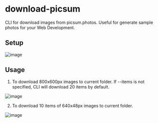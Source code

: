 # download-picsum

CLI for download images from picsum.photos. Useful for generate sample photos for your Web Development.

## Setup

![image](https://github.com/user-attachments/assets/ef5adccc-7bd9-4707-9e51-8b1dfc5fb423)

## Usage

1. To download 800x600px images to current folder. If --items is not specified, CLI will download 20 items by default.

![image](https://github.com/user-attachments/assets/33dc61f7-91e1-457a-961e-391e79e12316)

2. To download 10 items of 640x48px images to current folder.

![image](https://github.com/user-attachments/assets/4e692aca-433d-4d8f-b65c-00f2d2437298)
